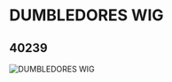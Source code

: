 # DUMBLEDORES WIG
## 40239
![DUMBLEDORES WIG](https://lc-www-live-s.legocdn.com/media/bricks/5/2/4153389.jpg)